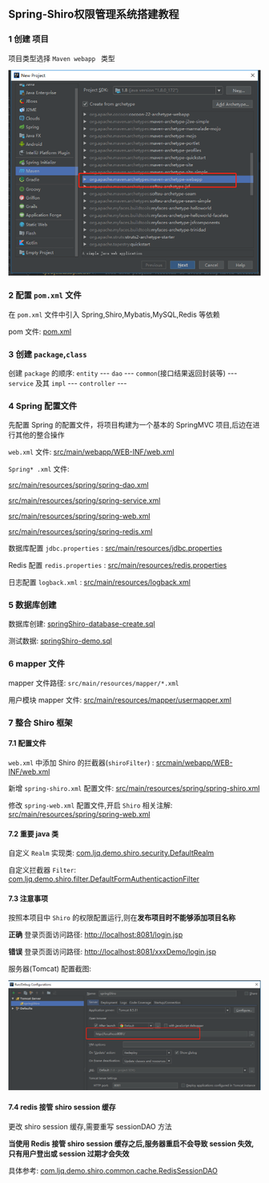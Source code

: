 ## Spring-Shiro权限管理系统搭建教程  



### 1 创建 项目  

项目类型选择 `Maven webapp `  类型  

<div align=center> 

<img src="img/shiro-1-1-create_maven_project.png" /> 

</div> 

### 2 配置 `pom.xml` 文件  

在 `pom.xml` 文件中引入 Spring,Shiro,Mybatis,MySQL,Redis 等依赖  

pom 文件: [pom.xml](../pom.xml)  

### 3 创建 `package`,`class`  

创建 `package` 的顺序: `entity` --- `dao`  --- `common`(接口结果返回封装等) ---  `service` 及其 `impl` --- `controller`  ---   

### 4 Spring 配置文件  

先配置 Spring 的配置文件，将项目构建为一个基本的 SpringMVC 项目,后边在进行其他的整合操作  

`web.xml` 文件: [src/main/webapp/WEB-INF/web.xml](../src/main/webapp/WEB-INF/web.xml)  

`Spring* .xml` 文件:  

[src/main/resources/spring/spring-dao.xml](../src/main/resources/spring/spring-dao.xml)  

[src/main/resources/spring/spring-service.xml](../src/main/resources/spring/spring-service.xml)  

[src/main/resources/spring/spring-web.xml](../src/main/resources/spring/spring-web.xml)  

[src/main/resources/spring/spring-redis.xml](../src/main/resources/spring/spring-redis.xml)

数据库配置 `jdbc.properties` : [src/main/resources/jdbc.properties](../src/main/resources/jdbc.properties)  

Redis 配置 `redis.properties` : [src/main/resources/redis.properties](../src/main/resources/redis.properties)  

日志配置 `logback.xml` : [src/main/resources/logback.xml](../src/main/resources/logback.xml)  

### 5 数据库创建  

数据库创建: [springShiro-database-create.sql](springShiro-database-create.sql)  

测试数据: [springShiro-demo.sql](springShiro-demo.sql)  

### 6 mapper 文件  

mapper 文件路径: `src/main/resources/mapper/*.xml`  

用户模块 mapper 文件: [src/main/resources/mapper/usermapper.xml](../src/main/resources/mapper/usermapper.xml)  

### 7 整合 Shiro 框架    

#### 7.1 配置文件

`web.xml` 中添加 Shiro 的拦截器(`shiroFilter`) : [srcmain/webapp/WEB-INF/web.xml](../srcmain/webapp/WEB-INF/web.xml)  

新增 `spring-shiro.xml` 配置文件: [src/main/resources/spring/spring-shiro.xml](../src/main/resources/spring/spring-shiro.xml)  

修改 `spring-web.xml` 配置文件,开启 `Shiro` 相关注解: [src/main/resources/spring/spring-web.xml](../src/main/resources/spring/spring-web.xml)  

#### 7.2 重要 java 类  

自定义 `Realm` 实现类: [com.ljq.demo.shiro.security.DefaultRealm](../src/main/java/com/ljq/demo/shiro/security/DefaultRealm.java)  

自定义拦截器 `Filter`: [com.ljq.demo.shiro.filter.DefaultFormAuthenticactionFilter](../src/main/java/com/ljq/demo/shiro/filter/DefaultFormAuthenticactionFilter.java)  

#### 7.3 注意事项  

按照本项目中 `Shiro` 的权限配置运行,则在**发布项目时不能够添加项目名称**  

**正确** 登录页面访问路径: [http://localhost:8081/login.jsp](http://localhost:8081/login.jsp)  

**错误** 登录页面访问路径: [http://localhost:8081/xxxDemo/login.jsp](http://localhost:8081/xxxDemo/login.jsp)  

服务器(Tomcat) 配置截图:  

<img src="img/shiro-1-2-tomcat.png" />



#### 7.4 redis 接管 shiro session 缓存  

更改 shiro session 缓存,需要重写 sessionDAO 方法  

**当使用 Redis 接管 shiro session 缓存之后,服务器重启不会导致 session 失效,只有用户登出或 session 过期才会失效**  

具体参考: [com.ljq.demo.shiro.common.cache.RedisSessionDAO](../src/main/java/com/ljq/demo/shiro/common/cache/RedisSessionDAO.java)  



